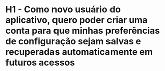 # H1 - Como novo usuário do aplicativo, quero poder criar uma conta para que minhas preferências de configuração sejam salvas e recuperadas automaticamente em futuros acessos
